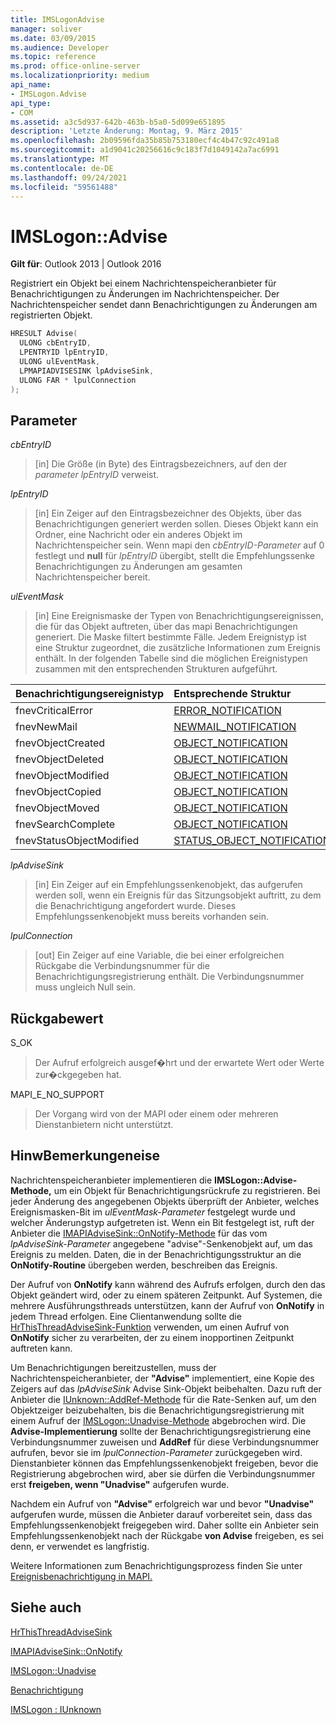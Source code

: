```yaml
---
title: IMSLogonAdvise
manager: soliver
ms.date: 03/09/2015
ms.audience: Developer
ms.topic: reference
ms.prod: office-online-server
ms.localizationpriority: medium
api_name:
- IMSLogon.Advise
api_type:
- COM
ms.assetid: a3c5d937-642b-463b-b5a0-5d099e651895
description: 'Letzte Änderung: Montag, 9. März 2015'
ms.openlocfilehash: 2b09596fda35b85b753180ecf4c4b47c92c491a8
ms.sourcegitcommit: a1d9041c20256616c9c183f7d1049142a7ac6991
ms.translationtype: MT
ms.contentlocale: de-DE
ms.lasthandoff: 09/24/2021
ms.locfileid: "59561488"
---
```

# <a name="imslogonadvise"></a>IMSLogon::Advise

  
  
**Gilt für**: Outlook 2013 | Outlook 2016 
  
Registriert ein Objekt bei einem Nachrichtenspeicheranbieter für Benachrichtigungen zu Änderungen im Nachrichtenspeicher. Der Nachrichtenspeicher sendet dann Benachrichtigungen zu Änderungen am registrierten Objekt.
  
```cpp
HRESULT Advise(
  ULONG cbEntryID,
  LPENTRYID lpEntryID,
  ULONG ulEventMask,
  LPMAPIADVISESINK lpAdviseSink,
  ULONG FAR * lpulConnection
);
```

## <a name="parameters"></a>Parameter

 _cbEntryID_
  
> [in] Die Größe (in Byte) des Eintragsbezeichners, auf den der  _parameter lpEntryID_ verweist. 
    
 _lpEntryID_
  
> [in] Ein Zeiger auf den Eintragsbezeichner des Objekts, über das Benachrichtigungen generiert werden sollen. Dieses Objekt kann ein Ordner, eine Nachricht oder ein anderes Objekt im Nachrichtenspeicher sein. Wenn mapi den  _cbEntryID-Parameter_ auf 0 festlegt und **null** für  _lpEntryID_ übergibt, stellt die Empfehlungssenke Benachrichtigungen zu Änderungen am gesamten Nachrichtenspeicher bereit.
    
 _ulEventMask_
  
> [in] Eine Ereignismaske der Typen von Benachrichtigungsereignissen, die für das Objekt auftreten, über das mapi Benachrichtigungen generiert. Die Maske filtert bestimmte Fälle. Jedem Ereignistyp ist eine Struktur zugeordnet, die zusätzliche Informationen zum Ereignis enthält. In der folgenden Tabelle sind die möglichen Ereignistypen zusammen mit den entsprechenden Strukturen aufgeführt.
    
|**Benachrichtigungsereignistyp**|**Entsprechende Struktur**|
|:-----|:-----|
|fnevCriticalError  <br/> |[ERROR_NOTIFICATION](error_notification.md) <br/> |
|fnevNewMail  <br/> |[NEWMAIL_NOTIFICATION](newmail_notification.md) <br/> |
|fnevObjectCreated  <br/> |[OBJECT_NOTIFICATION](object_notification.md) <br/> |
|fnevObjectDeleted  <br/> |[OBJECT_NOTIFICATION](object_notification.md) <br/> |
|fnevObjectModified  <br/> |[OBJECT_NOTIFICATION](object_notification.md) <br/> |
|fnevObjectCopied  <br/> |[OBJECT_NOTIFICATION](object_notification.md) <br/> |
|fnevObjectMoved  <br/> |[OBJECT_NOTIFICATION](object_notification.md) <br/> |
|fnevSearchComplete  <br/> |[OBJECT_NOTIFICATION](object_notification.md) <br/> |
|fnevStatusObjectModified  <br/> |[STATUS_OBJECT_NOTIFICATION](status_object_notification.md) <br/> |
   
 _lpAdviseSink_
  
> [in] Ein Zeiger auf ein Empfehlungssenkenobjekt, das aufgerufen werden soll, wenn ein Ereignis für das Sitzungsobjekt auftritt, zu dem die Benachrichtigung angefordert wurde. Dieses Empfehlungssenkenobjekt muss bereits vorhanden sein.
    
 _lpulConnection_
  
> [out] Ein Zeiger auf eine Variable, die bei einer erfolgreichen Rückgabe die Verbindungsnummer für die Benachrichtigungsregistrierung enthält. Die Verbindungsnummer muss ungleich Null sein.
    
## <a name="return-value"></a>Rückgabewert

S_OK 
  
> Der Aufruf erfolgreich ausgef�hrt und der erwartete Wert oder Werte zur�ckgegeben hat.
    
MAPI_E_NO_SUPPORT 
  
> Der Vorgang wird von der MAPI oder einem oder mehreren Dienstanbietern nicht unterstützt.
    
## <a name="remarks"></a>HinwBemerkungeneise

Nachrichtenspeicheranbieter implementieren die **IMSLogon::Advise-Methode,** um ein Objekt für Benachrichtigungsrückrufe zu registrieren. Bei jeder Änderung des angegebenen Objekts überprüft der Anbieter, welches Ereignismasken-Bit im  _ulEventMask-Parameter_ festgelegt wurde und welcher Änderungstyp aufgetreten ist. Wenn ein Bit festgelegt ist, ruft der Anbieter die [IMAPIAdviseSink::OnNotify-Methode](imapiadvisesink-onnotify.md) für das vom  _lpAdviseSink-Parameter_ angegebene "advise"-Senkenobjekt auf, um das Ereignis zu melden. Daten, die in der Benachrichtigungsstruktur an die **OnNotify-Routine** übergeben werden, beschreiben das Ereignis. 
  
Der Aufruf von **OnNotify** kann während des Aufrufs erfolgen, durch den das Objekt geändert wird, oder zu einem späteren Zeitpunkt. Auf Systemen, die mehrere Ausführungsthreads unterstützen, kann der Aufruf von **OnNotify** in jedem Thread erfolgen. Eine Clientanwendung sollte die [HrThisThreadAdviseSink-Funktion](hrthisthreadadvisesink.md) verwenden, um einen Aufruf von **OnNotify** sicher zu verarbeiten, der zu einem inopportinen Zeitpunkt auftreten kann. 
  
Um Benachrichtigungen bereitzustellen, muss der Nachrichtenspeicheranbieter, der **"Advise"** implementiert, eine Kopie des Zeigers auf das  _lpAdviseSink_ Advise Sink-Objekt beibehalten. Dazu ruft der Anbieter die [IUnknown::AddRef-Methode](https://msdn.microsoft.com/library/ms691379%28v=VS.85%29.aspx) für die Rate-Senken auf, um den Objektzeiger beizubehalten, bis die Benachrichtigungsregistrierung mit einem Aufruf der [IMSLogon::Unadvise-Methode](imslogon-unadvise.md) abgebrochen wird. Die **Advise-Implementierung** sollte der Benachrichtigungsregistrierung eine Verbindungsnummer zuweisen und **AddRef** für diese Verbindungsnummer aufrufen, bevor sie im  _lpulConnection-Parameter_ zurückgegeben wird. Dienstanbieter können das Empfehlungssenkenobjekt freigeben, bevor die Registrierung abgebrochen wird, aber sie dürfen die Verbindungsnummer erst **freigeben, wenn "Unadvise"** aufgerufen wurde. 
  
Nachdem ein Aufruf von **"Advise"** erfolgreich war und bevor **"Unadvise"** aufgerufen wurde, müssen die Anbieter darauf vorbereitet sein, dass das Empfehlungssenkenobjekt freigegeben wird. Daher sollte ein Anbieter sein Empfehlungssenkenobjekt nach der Rückgabe **von Advise** freigeben, es sei denn, er verwendet es langfristig. 
  
Weitere Informationen zum Benachrichtigungsprozess finden Sie unter [Ereignisbenachrichtigung in MAPI.](event-notification-in-mapi.md) 
  
## <a name="see-also"></a>Siehe auch



[HrThisThreadAdviseSink](hrthisthreadadvisesink.md)
  
[IMAPIAdviseSink::OnNotify](imapiadvisesink-onnotify.md)
  
[IMSLogon::Unadvise](imslogon-unadvise.md)
  
[Benachrichtigung](notification.md)
  
[IMSLogon : IUnknown](imslogoniunknown.md)

